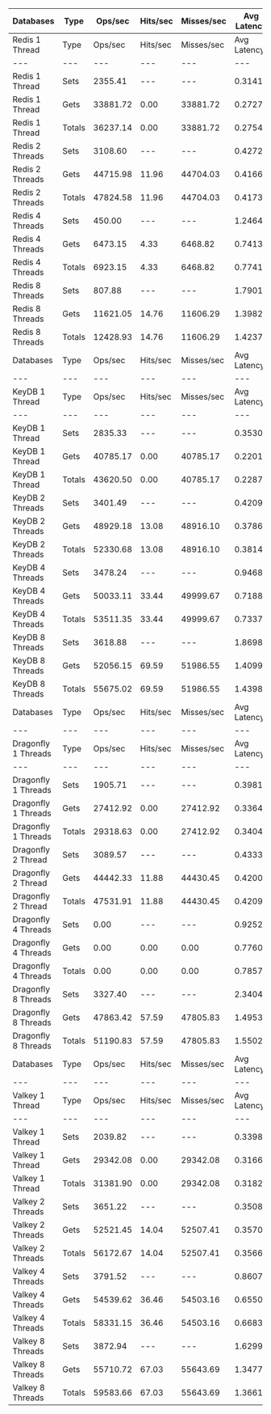 | Databases | Type | Ops/sec | Hits/sec | Misses/sec | Avg Latency | p50 Latency | p99 Latency | p99.9 Latency | KB/sec |
| --- | --- | --- | --- | --- | --- | --- | --- | --- | --- |
| Redis 1 Thread | Type | Ops/sec | Hits/sec | Misses/sec | Avg Latency | p50 Latency | p99 Latency | p99.9 Latency | KB/sec |
| --- | --- | --- | --- | --- | --- | --- | --- | --- | --- |
Redis 1 Thread | Sets | 2355.41 | --- | --- | 0.31418 | 0.28700 | 0.47100 | 3.93500 | 112.67 |
Redis 1 Thread | Gets | 33881.72 | 0.00 | 33881.72 | 0.27275 | 0.27100 | 0.49500 | 0.72700 | 1290.26 |
Redis 1 Thread | Totals | 36237.14 | 0.00 | 33881.72 | 0.27545 | 0.27100 | 0.49500 | 0.75900 | 1402.93 |
Redis 2 Threads | Sets | 3108.60 | --- | --- | 0.42726 | 0.43100 | 0.91100 | 1.04700 | 148.72 |
Redis 2 Threads | Gets | 44715.98 | 11.96 | 44704.03 | 0.41668 | 0.41500 | 0.79900 | 0.91100 | 1702.84 |
Redis 2 Threads | Totals | 47824.58 | 11.96 | 44704.03 | 0.41737 | 0.41500 | 0.80700 | 0.94300 | 1851.56 |
Redis 4 Threads | Sets | 450.00 | --- | --- | 1.24648 | 0.70300 | 7.93500 | 7.99900 | 21.53 |
Redis 4 Threads | Gets | 6473.15 | 4.33 | 6468.82 | 0.74130 | 0.71100 | 1.51900 | 1.87100 | 246.51 |
Redis 4 Threads | Totals | 6923.15 | 4.33 | 6468.82 | 0.77414 | 0.71100 | 1.59900 | 7.80700 | 268.04 |
Redis 8 Threads | Sets | 807.88 | --- | --- | 1.79012 | 1.41500 | 6.91100 | 7.48700 | 38.65 |
Redis 8 Threads | Gets | 11621.05 | 14.76 | 11606.29 | 1.39824 | 1.31100 | 3.40700 | 4.28700 | 442.59 |
Redis 8 Threads | Totals | 12428.93 | 14.76 | 11606.29 | 1.42371 | 1.31900 | 3.69500 | 6.78300 | 481.25 |
| Databases | Type | Ops/sec | Hits/sec | Misses/sec | Avg Latency | p50 Latency | p99 Latency | p99.9 Latency | KB/sec |
| --- | --- | --- | --- | --- | --- | --- | --- | --- | --- |
| KeyDB 1 Thread | Type | Ops/sec | Hits/sec | Misses/sec | Avg Latency | p50 Latency | p99 Latency | p99.9 Latency | KB/sec |
| --- | --- | --- | --- | --- | --- | --- | --- | --- | --- |
KeyDB 1 Thread | Sets | 2835.33 | --- | --- | 0.35302 | 0.23100 | 1.17500 | 9.08700 | 135.63 |
KeyDB 1 Thread | Gets | 40785.17 | 0.00 | 40785.17 | 0.22015 | 0.21500 | 0.45500 | 0.60700 | 1553.15 |
KeyDB 1 Thread | Totals | 43620.50 | 0.00 | 40785.17 | 0.22878 | 0.21500 | 0.54300 | 1.15900 | 1688.78 |
KeyDB 2 Threads | Sets | 3401.49 | --- | --- | 0.42092 | 0.36700 | 0.93500 | 1.00700 | 162.73 |
KeyDB 2 Threads | Gets | 48929.18 | 13.08 | 48916.10 | 0.37869 | 0.35900 | 0.95100 | 1.60700 | 1863.28 |
KeyDB 2 Threads | Totals | 52330.68 | 13.08 | 48916.10 | 0.38143 | 0.35900 | 0.95100 | 1.60700 | 2026.01 |
KeyDB 4 Threads | Sets | 3478.24 | --- | --- | 0.94681 | 0.67900 | 7.45500 | 7.55100 | 166.40 |
KeyDB 4 Threads | Gets | 50033.11 | 33.44 | 49999.67 | 0.71889 | 0.66300 | 1.84700 | 2.62300 | 1905.34 |
KeyDB 4 Threads | Totals | 53511.35 | 33.44 | 49999.67 | 0.73371 | 0.66300 | 1.87900 | 7.32700 | 2071.74 |
KeyDB 8 Threads | Sets | 3618.88 | --- | --- | 1.86982 | 1.37500 | 9.91900 | 10.81500 | 173.15 |
KeyDB 8 Threads | Gets | 52056.15 | 69.59 | 51986.55 | 1.40990 | 1.31100 | 3.48700 | 5.08700 | 1982.60 |
KeyDB 8 Threads | Totals | 55675.02 | 69.59 | 51986.55 | 1.43980 | 1.31900 | 3.88700 | 9.53500 | 2155.75 |
| Databases | Type | Ops/sec | Hits/sec | Misses/sec | Avg Latency | p50 Latency | p99 Latency | p99.9 Latency | KB/sec |
| --- | --- | --- | --- | --- | --- | --- | --- | --- | --- |
| Dragonfly 1 Threads | Type | Ops/sec | Hits/sec | Misses/sec | Avg Latency | p50 Latency | p99 Latency | p99.9 Latency | KB/sec |
| --- | --- | --- | --- | --- | --- | --- | --- | --- | --- |
Dragonfly 1 Threads | Sets | 1905.71 | --- | --- | 0.39818 | 0.34300 | 0.76700 | 6.17500 | 91.16 |
Dragonfly 1 Threads | Gets | 27412.92 | 0.00 | 27412.92 | 0.33648 | 0.31900 | 0.75100 | 0.85500 | 1043.92 |
Dragonfly 1 Threads | Totals | 29318.63 | 0.00 | 27412.92 | 0.34049 | 0.32700 | 0.75900 | 0.87100 | 1135.08 |
Dragonfly 2 Thread | Sets | 3089.57 | --- | --- | 0.43332 | 0.40700 | 0.93500 | 1.05500 | 147.81 |
Dragonfly 2 Thread | Gets | 44442.33 | 11.88 | 44430.45 | 0.42008 | 0.39900 | 0.93500 | 1.12700 | 1692.42 |
Dragonfly 2 Thread | Totals | 47531.91 | 11.88 | 44430.45 | 0.42094 | 0.39900 | 0.93500 | 1.12700 | 1840.23 |
Dragonfly 4 Threads | Sets | 0.00 | --- | --- | 0.92525 | 0.78300 | 4.57500 | 4.70300 | 0.00 |
Dragonfly 4 Threads | Gets | 0.00 | 0.00 | 0.00 | 0.77608 | 0.74300 | 1.75100 | 2.20700 | 0.00 |
Dragonfly 4 Threads | Totals | 0.00 | 0.00 | 0.00 | 0.78578 | 0.74300 | 1.81500 | 4.57500 | 0.00 |
Dragonfly 8 Threads | Sets | 3327.40 | --- | --- | 2.34047 | 1.47900 | 15.74300 | 15.99900 | 159.20 |
Dragonfly 8 Threads | Gets | 47863.42 | 57.59 | 47805.83 | 1.49531 | 1.41500 | 3.72700 | 7.80700 | 1822.89 |
Dragonfly 8 Threads | Totals | 51190.83 | 57.59 | 47805.83 | 1.55025 | 1.41500 | 4.15900 | 15.48700 | 1982.09 |
| Databases | Type | Ops/sec | Hits/sec | Misses/sec | Avg Latency | p50 Latency | p99 Latency | p99.9 Latency | KB/sec |
| --- | --- | --- | --- | --- | --- | --- | --- | --- | --- |
| Valkey 1 Thread | Type | Ops/sec | Hits/sec | Misses/sec | Avg Latency | p50 Latency | p99 Latency | p99.9 Latency | KB/sec |
| --- | --- | --- | --- | --- | --- | --- | --- | --- | --- |
Valkey 1 Thread | Sets | 2039.82 | --- | --- | 0.33988 | 0.31900 | 0.72700 | 0.80700 | 97.58 |
Valkey 1 Thread | Gets | 29342.08 | 0.00 | 29342.08 | 0.31669 | 0.31100 | 0.59100 | 0.79100 | 1117.38 |
Valkey 1 Thread | Totals | 31381.90 | 0.00 | 29342.08 | 0.31820 | 0.31100 | 0.60700 | 0.80700 | 1214.96 |
Valkey 2 Threads | Sets | 3651.22 | --- | --- | 0.35086 | 0.33500 | 0.71900 | 1.16700 | 174.68 |
Valkey 2 Threads | Gets | 52521.45 | 14.04 | 52507.41 | 0.35708 | 0.34300 | 0.79900 | 0.98300 | 2000.08 |
Valkey 2 Threads | Totals | 56172.67 | 14.04 | 52507.41 | 0.35667 | 0.34300 | 0.79100 | 0.98300 | 2174.76 |
Valkey 4 Threads | Sets | 3791.52 | --- | --- | 0.86077 | 0.65500 | 6.07900 | 6.17500 | 181.39 |
Valkey 4 Threads | Gets | 54539.62 | 36.46 | 54503.16 | 0.65502 | 0.62300 | 1.44700 | 1.91100 | 2076.95 |
Valkey 4 Threads | Totals | 58331.15 | 36.46 | 54503.16 | 0.66839 | 0.62300 | 1.48700 | 6.04700 | 2258.34 |
Valkey 8 Threads | Sets | 3872.94 | --- | --- | 1.62999 | 1.27100 | 10.68700 | 11.90300 | 185.30 |
Valkey 8 Threads | Gets | 55710.72 | 67.03 | 55643.69 | 1.34779 | 1.26300 | 3.51900 | 8.31900 | 2121.75 |
Valkey 8 Threads | Totals | 59583.66 | 67.03 | 55643.69 | 1.36613 | 1.26300 | 3.72700 | 9.85500 | 2307.05 |
